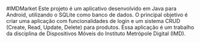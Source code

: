 #IMDMarket
 
Este projeto é um aplicativo desenvolvido em Java para Android, utilizando o SQLite como banco de dados. O principal objetivo é criar uma aplicação com funcionalidades de login e um sistema CRUD (Create, Read, Update, Delete) para produtos. Essa aplicação é um trabalho da disciplina de Dispositivos Móveis do Instituto Metrópole Digital (IMD). 
